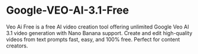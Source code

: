 # Google-VEO-AI-3.1-Free
Veo Ai Free is a free AI video creation tool offering unlimited Google Veo AI 3.1 video generation with Nano Banana support. Create and edit high-quality videos from text prompts  fast, easy, and 100% free. Perfect for content creators.
